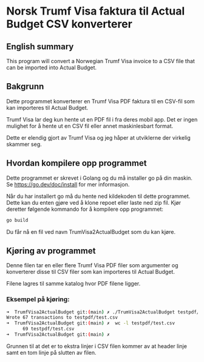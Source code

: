 # Norsk Trumf Visa faktura til Actual Budget CSV konverterer

## English summary

This program will convert a Norwegian Trumf Visa invoice to a CSV file 
that can be imported into Actual Budget.

## Bakgrunn

Dette programmet konverterer en Trumf Visa PDF faktura til en CSV-fil 
som kan importeres til Actual Budget.

Trumf Visa lar deg kun hente ut en PDF fil i fra deres mobil app. 
Det er ingen mulighet for å hente ut en CSV fil eller annet maskinlesbart
format. 

Dette er elendig gjort av Trumf Visa og jeg håper at utviklerne der
virkelig skammer seg.


## Hvordan kompilere opp programmet

Dette programmet er skrevet i Golang og du må installer go på din maskin. 
Se https://go.dev/doc/install for mer informasjon.

Når du har installert go må du hente ned kildekoden til dette programmet.
Dette kan du enten gjøre ved å klone repoet eller laste ned zip fil.
Kjør deretter følgende kommando for å kompilere opp programmet:

```bash
go build
```

Du får nå en fil ved navn TrumVisa2ActualBudget som du kan kjøre.

## Kjøring av programmet

Denne filen tar en eller flere Trumf Visa PDF filer som argumenter og
konverterer disse til CSV filer som kan importeres til Actual Budget.

Filene lagres til samme katalog hvor PDF filene ligger.

### Eksempel på kjøring:

```bash
➜  TrumfVisa2ActualBudget git:(main) ✗ ./TrumVisa2ActualBudget testpdf/test.pdf
Wrote 67 transactions to testpdf/test.csv
➜  TrumfVisa2ActualBudget git:(main) ✗  wc -l testpdf/test.csv
      69 testpdf/test.csv
➜  TrumfVisa2ActualBudget git:(main) ✗
```

Grunnen til at det er to ekstra linjer i CSV filen kommer av at header linje 
samt en tom linje på slutten av filen.